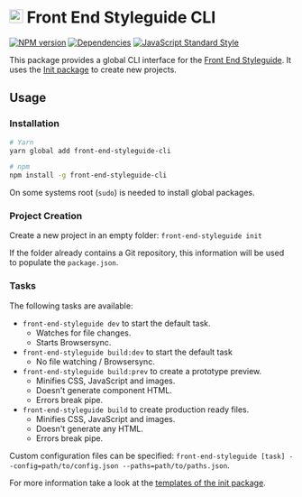 # <img alt="" src="https://cdn.rawgit.com/front-end-styleguide/brand/master/mark/mark.svg" width="24"> Front End Styleguide CLI

[![NPM version][npm-image]][npm-url]
[![Dependencies][dependencies-image]][npm-url]
[![JavaScript Standard Style][standard-image]][standard-url]

This package provides a global CLI interface for the [Front End Styleguide](https://github.com/front-end-styleguide/styleguide). It uses the [Init package](https://github.com/front-end-styleguide/styleguide-init) to create new projects.


## Usage

### Installation

```bash
# Yarn
yarn global add front-end-styleguide-cli

# npm
npm install -g front-end-styleguide-cli
```

On some systems root (`sudo`) is needed to install global packages.


### Project Creation

Create a new project in an empty folder:
`front-end-styleguide init`

If the folder already contains a Git repository, this information will be used to populate the `package.json`.


### Tasks

The following tasks are available:
* `front-end-styleguide dev` to start the default task.
  * Watches for file changes.
  * Starts Browsersync.
* `front-end-styleguide build:dev` to start the default task
  * No file watching / Browsersync.
* `front-end-styleguide build:prev` to create a prototype preview.
  * Minifies CSS, JavaScript and images.
  * Doesn't generate component HTML.
  * Errors break pipe.
* `front-end-styleguide build` to create production ready files.
  * Minifies CSS, JavaScript and images.
  * Doesn't generate any HTML.
  * Errors break pipe.

Custom configuration files can be specified: `front-end-styleguide [task] --config=path/to/config.json --paths=path/to/paths.json`.

For more information take a look at the [templates of the init package](https://github.com/front-end-styleguide/styleguide-init/blob/master/templates).


[npm-image]: https://img.shields.io/npm/v/front-end-styleguide-cli.svg?style=flat-square
[npm-url]: https://www.npmjs.com/package/front-end-styleguide-cli

[dependencies-image]: https://img.shields.io/david/front-end-styleguide/styleguide-cli.svg?style=flat-square

[standard-image]: https://img.shields.io/badge/code_style-standard-brightgreen.svg?style=flat-square
[standard-url]: https://standardjs.com

